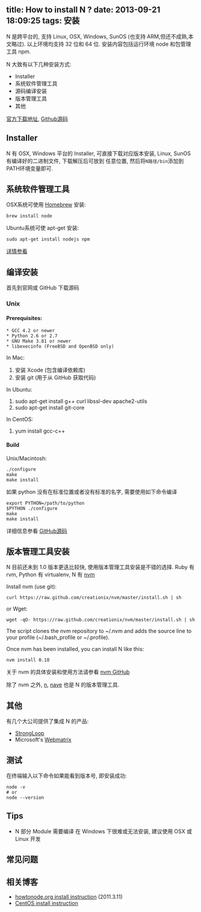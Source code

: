 title: How to install N ?
date: 2013-09-21 18:09:25
tags: 安装
---

N 是跨平台的, 支持 Linux, OSX, Windows, SunOS (也支持 ARM,但还不成熟,本文略过). 以上环境均支持 32 位和 64 位.
安装内容包括运行环境 node 和包管理工具 npm.

N 大致有以下几种安装方式:

* Installer
* 系统软件管理工具
* 源码编译安装
* 版本管理工具
* 其他

[官方下载地址](http://nodejs.org/download/), [Github源码](https://github.com/joyent/node)


## Installer
N 有 OSX, Windows 平台的 Installer, 可直接下载对应版本安装, Linux, SunOS 有编译好的二进制文件, 下载解压后可放到
任意位置, 然后将`N路径/bin`添加到PATH环境变量即可.

## 系统软件管理工具
OSX系统可使用 [Homebrew](http://brew.sh) 安装:

    brew install node

Ubuntu系统可使 apt-get 安装:

    sudo apt-get install nodejs npm

[详情参看](https://github.com/joyent/node/wiki/Installing-Node.js-via-package-manager)


## 编译安装
首先到官网或 GitHub 下载源码
### Unix

#### Prerequisites:

    * GCC 4.2 or newer
    * Python 2.6 or 2.7
    * GNU Make 3.81 or newer
    * libexecinfo (FreeBSD and OpenBSD only)

In Mac:

1. 安装 Xcode (包含编译依赖库)
2. 安装 git (用于从 GitHub 获取代码)

In Ubuntu:

1. sudo apt-get install g++ curl libssl-dev apache2-utils
2. sudo apt-get install git-core

In CentOS:

1. yum install gcc-c++

#### Build
Unix/Macintosh:

    ./configure
    make
    make install

如果 python 没有在标准位置或者没有标准的名字, 需要使用如下命令编译

    export PYTHON=/path/to/python
    $PYTHON ./configure
    make
    make install

详细信息参看 [GitHub源码](https://github.com/joyent/node)



## 版本管理工具安装
N 目前还未到 1.0 版本更迭比较快, 使用版本管理工具安装是不错的选择.
Ruby 有 rvm, Python 有 virtualenv, N 有 [nvm](https://github.com/creationix/nvm)

Install nvm (use git):

    curl https://raw.github.com/creationix/nvm/master/install.sh | sh

or Wget:

    wget -qO- https://raw.github.com/creationix/nvm/master/install.sh | sh

The script clones the nvm repository to ~/.nvm and adds the source line to your profile (~/.bash_profile or ~/.profile).

Once nvm has been installed, you can install N like this:

    nvm install 0.10

关于 nvm 的具体安装和使用方法请参看 [nvm GitHub](https://github.com/creationix/nvm)

除了 nvm 之外, [n](https://github.com/visionmedia/n), [nave](https://github.com/isaacs/nave) 也是 N 的版本管理工具.


## 其他
有几个大公司提供了集成 N 的产品:

* [StrongLoop](http://strongloop.com/strongloop-suite/downloads/)
* Microsoft's [Webmatrix](http://www.microsoft.com/web/webmatrix/)


## 测试
在终端输入以下命令如果能看到版本号, 即安装成功:

    node -v
    # or
    node --version


## Tips

* N 部分 Module 需要编译 在 Windows 下很难或无法安装, 建议使用 OSX 或 Linux 开发


## 常见问题

## 相关博客

* [howtonode.org install instruction](http://howtonode.org/how-to-install-nodejs) (2011.3.11)
* [CentOS install instruction](https://www.digitalocean.com/community/articles/how-to-install-and-run-a-node-js-app-on-centos-6-4-64bit)
